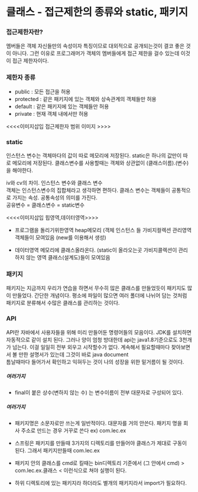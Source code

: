  # 클래스 - 접근제한의 종류와 static, 패키지

 ### 접근제한자란?  
멤버들은 객체 자신들만의 속성이자 특징이므로 대외적으로 공개되는것이 결코 
좋은 것이 아니다.
그런 이유로 프로그래머가 객체의 멤버들에게 접근 제한을 걸수 있는데 
이것이 접근 제한자이다.
  
 ### 제한자 종류  
 - public : 모든 접근을 허용 
 - protected : 같은 패키지에 있는 객체와 상속관계의 객체들만 허용  
 - default : 같은 패키지에 있는 객체들만 허용  
 - private : 현재 객체 내에서만 허용  
  
<<<<이미지삽입 접근제한자 범위 이미지 >>>>  

  
### static  
 인스턴스 변수는 객체마다의 값이 따로 메모리에 저장된다.
static은 하나의 값만이 따로 메모리에 저장된다. 
클래스변수를 사용할때는 객체와 상관없이 (클래스이름).(변수)을 해야한다.  

iv와 cv의 차이. 인스턴스 변수와 클래스 변수  
객체는 인스턴스변수의 집합체라고 생각하면 편하다.
클래스 변수는 객체들이 공통적으로 가지는 속성. 공통속성의 의미를 가진다.  
 공유변수 = 클래스변수 = static변수  

  <<<<이미지삽입  힙영역,데이터영역>>>>
 - 프로그램을 돌리기위한영역 heap메모리 (객체 인스턴스 들 
가비지컬렉션 관리영역
객체들이 모여있음 (new를 이용해서 생성)

 - 데이터영역 메모리에 클래스올라온다. (static이 올라오는곳
가비지콜렉션이 관리하지 않는 영역 
클래스(설계도)들이 모여있음

 ### 패키지 
패키지는 지금까지 우리가 연습을 하면서 무수히 많은 클래스를 만들었듯이 
패키지도 많이 만들었다. 간단한 개념이다. 평소에 파일이 많으면 여러 폴더에 
나뉘어 담는 것처럼 패키지로 분류해서 수많은 클래스를 관리하는 것이다.

 ### API  
API란 자바에서 사용자들을 위해 미리 만들어둔 명령어들의 모음이다. 
JDK를 설치하면 자동적으로 같이 설치 된다. 그러나 양이 엄청 방대한데
api는 java1.8기준으로도 3천개가 넘는다.
이걸 일일히 전부 외우고 시작할수가 없다. 
계속해서 필요할때마다 찾아보면서 볼 만한 설명서가 있는데 
그것이 바로 java document  
틈날때마다 들어가서 확인하고 익혀두는 것이 나의 성장을 위한 밑거름이 될 것이다.  


##### 여러가지  
 - final이 붙은 상수(변하지 않는 수) 는 변수이름이 전부 대문자로 구성되어 있다.  


















 ##### 여러가지  
  
 - 패키지명은 소문자로만 쓰는게 일반적이다. 대문자를 거의 안쓴다. 패키지 명을
회사 주소로 만드는 경우 거꾸로 쓴다 ex) com.lec.ex  

 - 스프링은 패키지를 만들때 3가지의 디렉토리를 만들어야 클래스가 
제대로 구동이 된다. 그래서 패키지만들때 com.lec.ex  

 - 패키지 안의 클래스를 cmd로 킬때는 bin디렉토리 기준에서 
(그 안에서 cmd) > com.lec.ex.클래스 < 이런식으로 쳐야 실행이 된다.  
  
 - 하위 디렉토리에 있는 패키지라 하더라도 별개의 패키지라서 import가 필요하다.   


